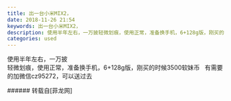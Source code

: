 ```yaml
---
title: 出一台小米MIX2，
date: 2018-11-26 21:54
keywords: 出一台小米MIX2，
description: 使用半年左右，一万披轻微划痕，使用正常，准备换手机，6+128g版，刚买的时候3500软妹币   有需要的加微信cz95272，可以送过去
categories: used
---
```

<td class="t_f" id="postmessage_2360248">

使用半年左右，一万披<br/>
轻微划痕，使用正常，准备换手机，6+128g版，刚买的时候3500软妹币   有需要的加微信cz95272，可以送过去<br/>
</td>
###### 转载自[菲龙网]